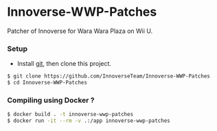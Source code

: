 # Innoverse-WWP-Patches
Patcher of Innoverse for Wara Wara Plaza on Wii U.

### Setup
- Install [git](https://git-scm.com/downloads), then clone this project.
```bash
$ git clone https://github.com/InnoverseTeam/Innoverse-WWP-Patches
$ cd Innoverse-WWP-Patches
```

### Compiling using Docker ?
```bash
$ docker build . -t innoverse-wwp-patches
$ docker run -it --rm -v .:/app innoverse-wwp-patches
```
